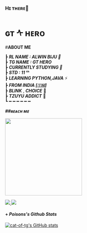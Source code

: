### Hɪ ᴛʜᴇʀᴇ👋

#  ɢᴛ ᠰ ʜᴇʀᴏ
#<b>**ABOUT ME** </b>


┣ ***RL NAME : ALWIN BIJU 🧸***                                                                                       
┣  ***TG NAME : GT HERO***                                                             
┣  ***CURRENTLY STUDYING  🍫***                   
┣  ***STD : 11 ᵗʰ***            
┣  ***LEARNING PYTHON,JAVA*** ⚡️                            
┣ ***FROM INDIA [🇮🇳]***                            
┣  ***BLINK***  , ***CHOICE***  💜                    
┣  ***TZUYU ADDICT*** 💝                        
┗ ━ ━ ━ ━ ━ ━ 


<b><i>##ʀᴇᴀᴄʜ ᴍᴇ</i></b>




 <p align="left"><a href="https://t.me/cat_of_tg"><img src="https://graph.org/file/d24459bb2db7d99ccdf72.jpg" width="250"></a> </p> 

<p align="left">  
  <a href="https://t.me/GTHERO">
    <img src="https://img.shields.io/badge/%20%F0%9F%92%99-Telegram-blue?style=for-the-badge"/>
  </a>
  <a href="https://instagram.com/alwin_biju_2006">
    <img src="https://img.shields.io/badge/instagram-%23E4405F.svg?&style=for-the-badge&logo=instagram&logoColor=white"/>
  </a>  
</p>

 
#### + _Poisons's Github Stats_
 
[![cat-of-tg's GitHub stats](https://github-readme-stats.vercel.app/api?username=Cat-of-tg&theme=dracula&show_icons=true&hide_border=true&include_all_commits=true&hide_rank=false&line_height=25&hide_title=true)](https://github.com/cat-of-tg/github-readme-stats)
